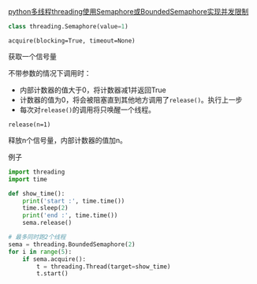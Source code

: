 [python多线程threading使用Semaphore或BoundedSemaphore实现并发限制](https://blog.csdn.net/comprel/article/details/72798413)

```python
class threading.Semaphore(value=1)
```

`acquire(blocking=True, timeout=None)`

获取一个信号量

不带参数的情况下调用时：

- 内部计数器的值大于0，将计数器减1并返回True
- 计数器的值为0，将会被阻塞直到其他地方调用了`release()`。执行上一步
- 每次对`release()`的调用将只唤醒一个线程。

`release(n=1)`

释放n个信号量，内部计数器的值加n。



例子

```python
import threading
import time

def show_time():
    print('start :', time.time())
    time.sleep(2)
    print('end :', time.time())
    sema.release()

# 最多同时跑2个线程
sema = threading.BoundedSemaphore(2)
for i in range(5):
    if sema.acquire():
        t = threading.Thread(target=show_time)
        t.start()
```

